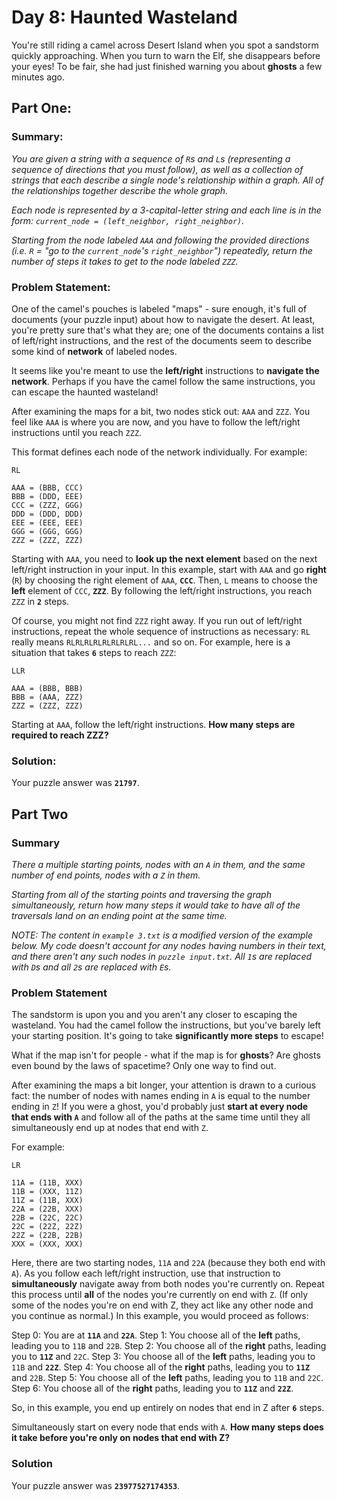 # Day 8: Haunted Wasteland

You're still riding a camel across Desert Island when you spot a sandstorm quickly approaching. When you turn to warn the Elf, she disappears before your eyes! To be fair, she had just finished warning you about **ghosts** a few minutes ago.

## Part One:

### Summary:

_You are given a string with a sequence of `R`s and `L`s (representing a sequence of directions that you must follow), as well as a collection of strings that each describe a single node's relationship within a graph. All of the relationships together describe the whole graph._

_Each node is represented by a 3-capital-letter string and each line is in the form: `current_node = (left_neighbor, right_neighbor)`._

_Starting from the node labeled `AAA` and following the provided directions (i.e. `R` = "go to the `current_node`'s `right_neighbor`") repeatedly, return the number of steps it takes to get to the node labeled `ZZZ`._

### Problem Statement:

One of the camel's pouches is labeled "maps" - sure enough, it's full of documents (your puzzle input) about how to navigate the desert. At least, you're pretty sure that's what they are; one of the documents contains a list of left/right instructions, and the rest of the documents seem to describe some kind of **network** of labeled nodes.

It seems like you're meant to use the **left/right** instructions to **navigate the network**. Perhaps if you have the camel follow the same instructions, you can escape the haunted wasteland!

After examining the maps for a bit, two nodes stick out: `AAA` and `ZZZ`. You feel like `AAA` is where you are now, and you have to follow the left/right instructions until you reach `ZZZ`.

This format defines each node of the network individually. For example:

```
RL

AAA = (BBB, CCC)
BBB = (DDD, EEE)
CCC = (ZZZ, GGG)
DDD = (DDD, DDD)
EEE = (EEE, EEE)
GGG = (GGG, GGG)
ZZZ = (ZZZ, ZZZ)
```

Starting with `AAA`, you need to **look up the next element** based on the next left/right instruction in your input. In this example, start with `AAA` and go **right** (`R`) by choosing the right element of `AAA`, **`CCC`**. Then, `L` means to choose the **left** element of `CCC`, **`ZZZ`**. By following the left/right instructions, you reach `ZZZ` in **`2`** steps.

Of course, you might not find `ZZZ` right away. If you run out of left/right instructions, repeat the whole sequence of instructions as necessary: `RL` really means `RLRLRLRLRLRLRLRL...` and so on. For example, here is a situation that takes **`6`** steps to reach `ZZZ`:

```
LLR

AAA = (BBB, BBB)
BBB = (AAA, ZZZ)
ZZZ = (ZZZ, ZZZ)
```

Starting at `AAA`, follow the left/right instructions. **How many steps are required to reach ZZZ?**

### Solution:

Your puzzle answer was **`21797`**.

## Part Two

### Summary

_There a multiple starting points, nodes with an `A` in them, and the same number of end points, nodes with a `Z` in them._

_Starting from all of the starting points and traversing the graph simultaneously, return how many steps it would take to have all of the traversals land on an ending point at the same time._

_NOTE: The content in `example 3.txt` is a modified version of the example below. My code doesn't account for any nodes having numbers in their text, and there aren't any such nodes in `puzzle input.txt`. All `1`s are replaced with `D`s and all `2`s are replaced with `E`s._

### Problem Statement

The sandstorm is upon you and you aren't any closer to escaping the wasteland. You had the camel follow the instructions, but you've barely left your starting position. It's going to take **significantly more steps** to escape!

What if the map isn't for people - what if the map is for **ghosts**? Are ghosts even bound by the laws of spacetime? Only one way to find out.

After examining the maps a bit longer, your attention is drawn to a curious fact: the number of nodes with names ending in `A` is equal to the number ending in `Z`! If you were a ghost, you'd probably just **start at every node that ends with `A`** and follow all of the paths at the same time until they all simultaneously end up at nodes that end with `Z`.

For example:

```
LR

11A = (11B, XXX)
11B = (XXX, 11Z)
11Z = (11B, XXX)
22A = (22B, XXX)
22B = (22C, 22C)
22C = (22Z, 22Z)
22Z = (22B, 22B)
XXX = (XXX, XXX)
```

Here, there are two starting nodes, `11A` and `22A` (because they both end with `A`). As you follow each left/right instruction, use that instruction to **simultaneously** navigate away from both nodes you're currently on. Repeat this process until **all** of the nodes you're currently on end with `Z`. (If only some of the nodes you're on end with Z, they act like any other node and you continue as normal.) In this example, you would proceed as follows:

Step 0: You are at **`11A`** and **`22A`**.
Step 1: You choose all of the **left** paths, leading you to `11B` and `22B`.
Step 2: You choose all of the **right** paths, leading you to **`11Z`** and `22C`.
Step 3: You choose all of the **left** paths, leading you to `11B` and **`22Z`**.
Step 4: You choose all of the **right** paths, leading you to **`11Z`** and `22B`.
Step 5: You choose all of the **left** paths, leading you to `11B` and `22C`.
Step 6: You choose all of the **right** paths, leading you to **`11Z`** and **`22Z`**.

So, in this example, you end up entirely on nodes that end in Z after **`6`** steps.

Simultaneously start on every node that ends with `A`. **How many steps does it take before you're only on nodes that end with Z?**

### Solution

Your puzzle answer was **`23977527174353`**.
